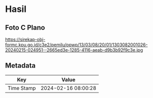 # Hasil

## Foto C Plano

https://sirekap-obj-formc.kpu.go.id/c3e2/pemilu/ppwp/13/03/08/20/01/1303082001026-20240215-024951--2665ed3e-1285-4116-aeab-d9b3b92f9c3e.jpg


## Metadata

| Key        | Value               |
| ---------- | ------------------- |
| Time Stamp | 2024-02-16 08:00:28 |



